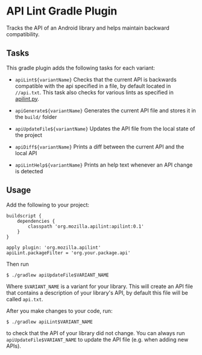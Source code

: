 # API Lint Gradle Plugin
Tracks the API of an Android library and helps maintain backward compatibility.

## Tasks

This gradle plugin adds the following tasks for each variant:

- `apiLint${variantName}`
    Checks that the current API is backwards compatible with the api specified
    in a file, by default located in `//api.txt`. This task also checks for
    various lints as specified in [apilint.py](apilint/src/main/resources/apilint.py).

- `apiGenerate${variantName}`
    Generates the current API file and stores it in the `build/` folder

- `apiUpdateFile${variantName}`
    Updates the API file from the local state of the project

- `apiDiff${variantName}`
    Prints a diff between the current API and the local API

- `apiLintHelp${variantName}`
    Prints an help text whenever an API change is detected

## Usage
Add the following to your project:

```
buildscript {
    dependencies {
        classpath 'org.mozilla.apilint:apilint:0.1'
    }
}

apply plugin: 'org.mozilla.apilint'
apiLint.packageFilter = 'org.your.package.api'
```

Then run
```
$ ./gradlew apiUpdateFile$VARIANT_NAME
```

Where `$VARIANT_NAME` is a variant for your library. This will create an API
file that contains a description of your library's API, by default this file
will be called `api.txt`.

After you make changes to your code, run:

```
$ ./gradlew apiLint$VARIANT_NAME
```

to check that the API of your library did not change. You can always run
`apiUpdateFile$VARIANT_NAME` to update the API file (e.g. when adding new
APIs).
